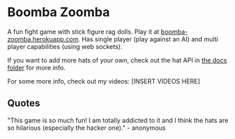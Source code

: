 # Boomba Zoomba
A fun fight game with stick figure rag dolls. Play it at [boomba-zoomba.herokuapp.com](http://boomba-zoomba.herokuapp.com). Has single player (play against an AI) and multi player capabilities (using web sockets). 

If you want to add more hats of your own, check out the hat API in [the docs folder](https://github.com/N8python/BoombaZoomba/blob/master/docs/CONTRIBUTING.md) for more info.

For some more info, check out my videos: [INSERT VIDEOS HERE]

## Quotes
"This game is so much fun! I am totally addicted to it and I think the hats are so hilarious (especially the hacker one)." - anonymous